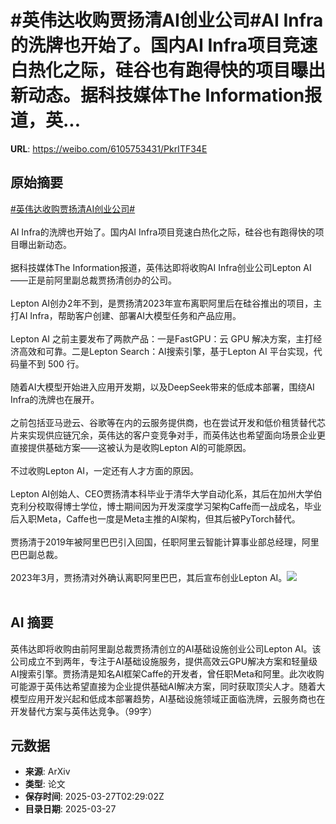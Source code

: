 # #英伟达收购贾扬清AI创业公司#AI Infra的洗牌也开始了。国内AI Infra项目竞速白热化之际，硅谷也有跑得快的项目曝出新动态。据科技媒体The Information报道，英...

**URL**: https://weibo.com/6105753431/PkrITF34E

## 原始摘要

<a href="https://m.weibo.cn/search?containerid=231522type%3D1%26t%3D10%26q%3D%23%E8%8B%B1%E4%BC%9F%E8%BE%BE%E6%94%B6%E8%B4%AD%E8%B4%BE%E6%89%AC%E6%B8%85AI%E5%88%9B%E4%B8%9A%E5%85%AC%E5%8F%B8%23&amp;extparam=%23%E8%8B%B1%E4%BC%9F%E8%BE%BE%E6%94%B6%E8%B4%AD%E8%B4%BE%E6%89%AC%E6%B8%85AI%E5%88%9B%E4%B8%9A%E5%85%AC%E5%8F%B8%23" data-hide=""><span class="surl-text">#英伟达收购贾扬清AI创业公司#</span></a><br><br>AI Infra的洗牌也开始了。国内AI Infra项目竞速白热化之际，硅谷也有跑得快的项目曝出新动态。<br><br>据科技媒体The Information报道，英伟达即将收购AI Infra创业公司Lepton AI——正是前阿里副总裁贾扬清创办的公司。<br><br>Lepton AI创办2年不到，是贾扬清2023年宣布离职阿里后在硅谷推出的项目，主打AI Infra，帮助客户创建、部署AI大模型任务和产品应用。<br><br>Lepton AI 之前主要发布了两款产品：一是FastGPU：云 GPU 解决方案，主打经济高效和可靠。二是Lepton Search：AI搜索引擎，基于Lepton AI 平台实现，代码量不到 500 行。<br><br>随着AI大模型开始进入应用开发期，以及DeepSeek带来的低成本部署，围绕AI Infra的洗牌也在展开。<br><br>之前包括亚马逊云、谷歌等在内的云服务提供商，也在尝试开发和低价租赁替代芯片来实现供应链冗余，英伟达的客户变竞争对手，而英伟达也希望面向场景企业更直接提供基础方案——这被认为是收购Lepton AI的可能原因。<br><br>不过收购Lepton AI，一定还有人才方面的原因。<br><br>Lepton AI创始人、CEO贾扬清本科毕业于清华大学自动化系，其后在加州大学伯克利分校取得博士学位，博士期间因为开发深度学习架构Caffe而一战成名，毕业后入职Meta，Caffe也一度是Meta主推的AI架构，但其后被PyTorch替代。<br><br>贾扬清于2019年被阿里巴巴引入回国，任职阿里云智能计算事业部总经理，阿里巴巴副总裁。<br><br>2023年3月，贾扬清对外确认离职阿里巴巴，其后宣布创业Lepton AI。<img style="" src="https://tvax3.sinaimg.cn/large/006Fd7o3ly1hzv8q22qhmj308b04pdfq.jpg" referrerpolicy="no-referrer"><br><br>

## AI 摘要

英伟达即将收购由前阿里副总裁贾扬清创立的AI基础设施创业公司Lepton AI。该公司成立不到两年，专注于AI基础设施服务，提供高效云GPU解决方案和轻量级AI搜索引擎。贾扬清是知名AI框架Caffe的开发者，曾任职Meta和阿里。此次收购可能源于英伟达希望直接为企业提供基础AI解决方案，同时获取顶尖人才。随着大模型应用开发兴起和低成本部署趋势，AI基础设施领域正面临洗牌，云服务商也在开发替代方案与英伟达竞争。（99字）

## 元数据

- **来源**: ArXiv
- **类型**: 论文
- **保存时间**: 2025-03-27T02:29:02Z
- **目录日期**: 2025-03-27
